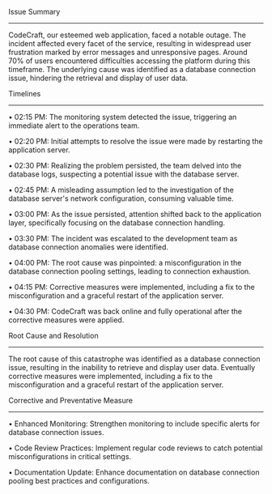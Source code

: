 Issue Summary
_____________________________________________________________________________________________________________________________________________________________________

CodeCraft, our esteemed web application, faced a notable outage. The incident affected every facet of the service, resulting in widespread user frustration marked by error messages and unresponsive pages. Around 70% of users encountered difficulties accessing the platform during this timeframe. The underlying cause was identified as a database connection issue, hindering the retrieval and display of user data.

Timelines
______________________________________________________________________________________________________________________________________________________________________

•	02:15 PM: The monitoring system detected the issue, triggering an immediate alert to the operations team.

•	02:20 PM: Initial attempts to resolve the issue were made by restarting the application server.

•	02:30 PM: Realizing the problem persisted, the team delved into the database logs, suspecting a potential issue with the database server.

•	02:45 PM: A misleading assumption led to the investigation of the database server's network configuration, consuming valuable time.

•	03:00 PM: As the issue persisted, attention shifted back to the application layer, specifically focusing on the database connection handling.

•	03:30 PM: The incident was escalated to the development team as database connection anomalies were identified.

•	04:00 PM: The root cause was pinpointed: a misconfiguration in the database connection pooling settings, leading to connection exhaustion.

•	04:15 PM: Corrective measures were implemented, including a fix to the misconfiguration and a graceful restart of the application server.

•	04:30 PM: CodeCraft was back online and fully operational after the corrective measures were applied.


Root Cause and Resolution
______________________________________________________________________________________________________________________________________________________________________

The root cause of this catastrophe was identified as a database connection issue, resulting in the inability to retrieve and display user data. Eventually corrective measures were implemented, including a fix to the misconfiguration and a graceful restart of the application server.

Corrective and Preventative Measure
_______________________________________________________________________________________________________________________________________________________________________

•	Enhanced Monitoring: Strengthen monitoring to include specific alerts for database connection issues.

•	Code Review Practices: Implement regular code reviews to catch potential misconfigurations in critical settings.

•	Documentation Update: Enhance documentation on database connection pooling best practices and configurations.



